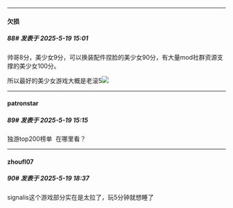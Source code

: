 ﻿
*****

####  欠损  
##### 88#       发表于 2025-5-19 15:01

帅哥8分，美少女9分，可以换装配件捏脸的美少女90分，有大量mod社群资源支撑的美少女100分。

所以最好的美少女游戏大概是老滚5<img src="https://static.stage1st.com/image/smiley/face2017/018.png" referrerpolicy="no-referrer">


*****

####  patronstar  
##### 89#       发表于 2025-5-19 15:15

独游top200榜单  在哪里看？


*****

####  zhoufl07  
##### 90#       发表于 2025-5-19 18:37

signalis这个游戏部分实在是太拉了，玩5分钟就想睡了

